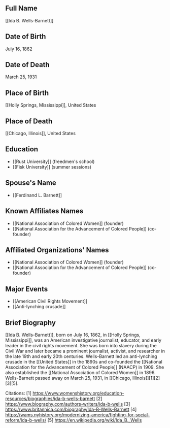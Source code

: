 ## Full Name
[[Ida B. Wells-Barnett]]

## Date of Birth
July 16, 1862

## Date of Death
March 25, 1931

## Place of Birth
[[Holly Springs, Mississippi]], United States

## Place of Death
[[Chicago, Illinois]], United States

## Education
- [[Rust University]] (freedmen's school)
- [[Fisk University]] (summer sessions)

## Spouse's Name
- [[Ferdinand L. Barnett]]

## Known Affiliates Names
- [[National Association of Colored Women]] (founder)
- [[National Association for the Advancement of Colored People]] (co-founder)

## Affiliated Organizations' Names
- [[National Association of Colored Women]] (founder)
- [[National Association for the Advancement of Colored People]] (co-founder)

## Major Events
- [[American Civil Rights Movement]]
- [[Anti-lynching crusade]]

## Brief Biography
[[Ida B. Wells-Barnett]], born on July 16, 1862, in [[Holly Springs, Mississippi]], was an American investigative journalist, educator, and early leader in the civil rights movement. She was born into slavery during the Civil War and later became a prominent journalist, activist, and researcher in the late 19th and early 20th centuries. Wells-Barnett led an anti-lynching crusade in the [[United States]] in the 1890s and co-founded the [[National Association for the Advancement of Colored People]] (NAACP) in 1909. She also established the [[National Association of Colored Women]] in 1896. Wells-Barnett passed away on March 25, 1931, in [[Chicago, Illinois]][1][2][3][5].

Citations:
[1] https://www.womenshistory.org/education-resources/biographies/ida-b-wells-barnett
[2] https://www.biography.com/authors-writers/ida-b-wells
[3] https://www.britannica.com/biography/Ida-B-Wells-Barnett
[4] https://wams.nyhistory.org/modernizing-america/fighting-for-social-reform/ida-b-wells/
[5] https://en.wikipedia.org/wiki/Ida_B._Wells